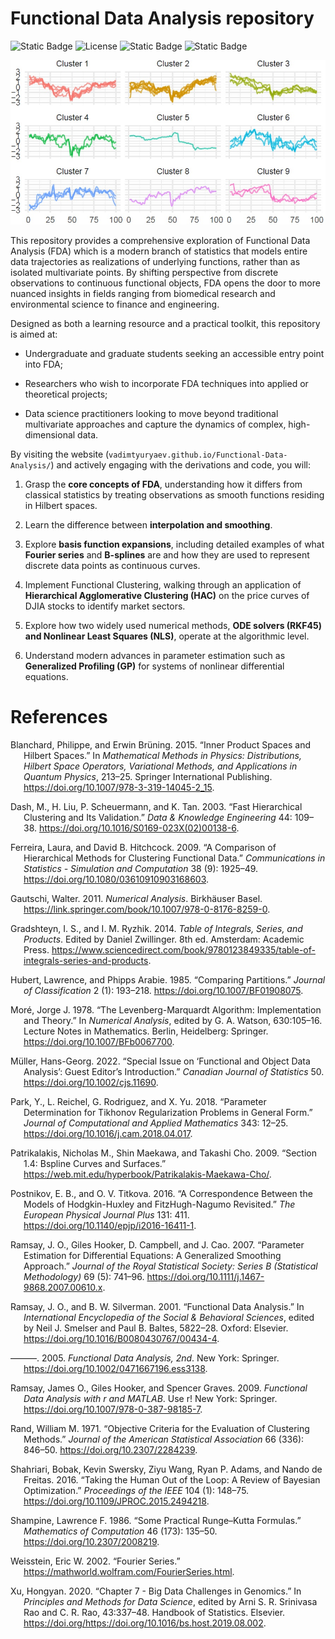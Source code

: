 
# Functional Data Analysis repository

<!-- badges: start -->

![Static Badge](https://img.shields.io/badge/R-language-blue)
![License](https://img.shields.io/badge/License-Apache%202.0%20%2B%20CC%20BY%204.0-teal.svg)
![Static
Badge](https://img.shields.io/badge/Medium-https://medium.com/@vadimtyuryaev-green)
![Static
Badge](https://img.shields.io/badge/LinkedIn-https%3A%2F%2Fwww.linkedin.com%2Fin%2Fvadimtyuryaev%2F-blue)
<!-- badges: end -->

<p align="center">
<img src="images/DJIA_HAC.jpg" alt="Hierarchical Agglomerative Clustering overview" width="600">
</p>

This repository provides a comprehensive exploration of Functional Data
Analysis (FDA) which is a modern branch of statistics that models entire
data trajectories as realizations of underlying functions, rather than
as isolated multivariate points. By shifting perspective from discrete
observations to continuous functional objects, FDA opens the door to
more nuanced insights in fields ranging from biomedical research and
environmental science to finance and engineering.

Designed as both a learning resource and a practical toolkit, this
repository is aimed at:

- Undergraduate and graduate students seeking an accessible entry point
  into FDA;

- Researchers who wish to incorporate FDA techniques into applied or
  theoretical projects;

- Data science practitioners looking to move beyond traditional
  multivariate approaches and capture the dynamics of complex,
  high-dimensional data.

By visiting the website
(`vadimtyuryaev.github.io/Functional-Data-Analysis/`) and actively
engaging with the derivations and code, you will:

1.  Grasp the **core concepts of FDA**, understanding how it differs
    from classical statistics by treating observations as smooth
    functions residing in Hilbert spaces.

2.  Learn the difference between **interpolation and smoothing**.

3.  Explore **basis function expansions**, including detailed examples
    of what **Fourier series** and **B-splines** are and how they are
    used to represent discrete data points as continuous curves.

4.  Implement Functional Clustering, walking through an application of
    **Hierarchical Agglomerative Clustering (HAC)** on the price curves
    of DJIA stocks to identify market sectors.

5.  Explore how two widely used numerical methods, **ODE solvers (RKF45)
    and Nonlinear Least Squares (NLS)**, operate at the algorithmic
    level.

6.  Understand modern advances in parameter estimation such as
    **Generalized Profiling (GP)** for systems of nonlinear differential
    equations.

# References

<div id="refs" class="references csl-bib-body hanging-indent">

<div id="ref-Blanchard2015" class="csl-entry">

Blanchard, Philippe, and Erwin Brüning. 2015. “Inner Product Spaces and
Hilbert Spaces.” In *Mathematical Methods in Physics: Distributions,
Hilbert Space Operators, Variational Methods, and Applications in
Quantum Physics*, 213–25. Springer International Publishing.
<https://doi.org/10.1007/978-3-319-14045-2_15>.

</div>

<div id="ref-dash2003fast" class="csl-entry">

Dash, M., H. Liu, P. Scheuermann, and K. Tan. 2003. “Fast Hierarchical
Clustering and Its Validation.” *Data & Knowledge Engineering* 44:
109–38. <https://doi.org/10.1016/S0169-023X(02)00138-6>.

</div>

<div id="ref-ferreira2009comparison" class="csl-entry">

Ferreira, Laura, and David B. Hitchcock. 2009. “A Comparison of
Hierarchical Methods for Clustering Functional Data.” *Communications in
Statistics - Simulation and Computation* 38 (9): 1925–49.
<https://doi.org/10.1080/03610910903168603>.

</div>

<div id="ref-Walter2011" class="csl-entry">

Gautschi, Walter. 2011. *Numerical Analysis*. Birkhäuser Basel.
<https://link.springer.com/book/10.1007/978-0-8176-8259-0>.

</div>

<div id="ref-gradshteyn2014table" class="csl-entry">

Gradshteyn, I. S., and I. M. Ryzhik. 2014. *Table of Integrals, Series,
and Products*. Edited by Daniel Zwillinger. 8th ed. Amsterdam: Academic
Press.
<https://www.sciencedirect.com/book/9780123849335/table-of-integrals-series-and-products>.

</div>

<div id="ref-hubert1985comparing" class="csl-entry">

Hubert, Lawrence, and Phipps Arabie. 1985. “Comparing Partitions.”
*Journal of Classification* 2 (1): 193–218.
<https://doi.org/10.1007/BF01908075>.

</div>

<div id="ref-more1978levenberg" class="csl-entry">

Moré, Jorge J. 1978. “The Levenberg-Marquardt Algorithm: Implementation
and Theory.” In *Numerical Analysis*, edited by G. A. Watson,
630:105–16. Lecture Notes in Mathematics. Berlin, Heidelberg: Springer.
<https://doi.org/10.1007/BFb0067700>.

</div>

<div id="ref-muller2022functional" class="csl-entry">

Müller, Hans-Georg. 2022. “Special Issue on ‘Functional and Object Data
Analysis’: Guest Editor’s Introduction.” *Canadian Journal of
Statistics* 50. <https://doi.org/10.1002/cjs.11690>.

</div>

<div id="ref-park2018parameter" class="csl-entry">

Park, Y., L. Reichel, G. Rodriguez, and X. Yu. 2018. “Parameter
Determination for Tikhonov Regularization Problems in General Form.”
*Journal of Computational and Applied Mathematics* 343: 12–25.
<https://doi.org/10.1016/j.cam.2018.04.017>.

</div>

<div id="ref-patrikalakis2000section14" class="csl-entry">

Patrikalakis, Nicholas M., Shin Maekawa, and Takashi Cho. 2009. “Section
1.4: Bspline Curves and Surfaces.”
<https://web.mit.edu/hyperbook/Patrikalakis-Maekawa-Cho/>.

</div>

<div id="ref-Postnikov2016" class="csl-entry">

Postnikov, E. B., and O. V. Titkova. 2016. “A Correspondence Between the
Models of Hodgkin-Huxley and FitzHugh-Nagumo Revisited.” *The European
Physical Journal Plus* 131: 411.
<https://doi.org/10.1140/epjp/i2016-16411-1>.

</div>

<div id="ref-ramsay2007parameter" class="csl-entry">

Ramsay, J. O., Giles Hooker, D. Campbell, and J. Cao. 2007. “Parameter
Estimation for Differential Equations: A Generalized Smoothing
Approach.” *Journal of the Royal Statistical Society: Series B
(Statistical Methodology)* 69 (5): 741–96.
<https://doi.org/10.1111/j.1467-9868.2007.00610.x>.

</div>

<div id="ref-ramsay2001fda" class="csl-entry">

Ramsay, J. O., and B. W. Silverman. 2001. “Functional Data Analysis.” In
*International Encyclopedia of the Social & Behavioral Sciences*, edited
by Neil J. Smelser and Paul B. Baltes, 5822–28. Oxford: Elsevier.
<https://doi.org/10.1016/B0080430767/00434-4>.

</div>

<div id="ref-Ramsay2005" class="csl-entry">

———. 2005. *Functional Data Analysis, 2nd*. New York: Springer.
<https://doi.org/10.1002/0471667196.ess3138>.

</div>

<div id="ref-ramsay2009functional" class="csl-entry">

Ramsay, James O., Giles Hooker, and Spencer Graves. 2009. *Functional
Data Analysis with r and MATLAB*. Use r! New York: Springer.
<https://doi.org/10.1007/978-0-387-98185-7>.

</div>

<div id="ref-rand1971objective" class="csl-entry">

Rand, William M. 1971. “Objective Criteria for the Evaluation of
Clustering Methods.” *Journal of the American Statistical Association*
66 (336): 846–50. <https://doi.org/10.2307/2284239>.

</div>

<div id="ref-7352306" class="csl-entry">

Shahriari, Bobak, Kevin Swersky, Ziyu Wang, Ryan P. Adams, and Nando de
Freitas. 2016. “Taking the Human Out of the Loop: A Review of Bayesian
Optimization.” *Proceedings of the IEEE* 104 (1): 148–75.
<https://doi.org/10.1109/JPROC.2015.2494218>.

</div>

<div id="ref-shampine1986practical" class="csl-entry">

Shampine, Lawrence F. 1986. “Some Practical Runge–Kutta Formulas.”
*Mathematics of Computation* 46 (173): 135–50.
<https://doi.org/10.2307/2008219>.

</div>

<div id="ref-mathworldFourierSeries" class="csl-entry">

Weisstein, Eric W. 2002. “Fourier Series.”
<https://mathworld.wolfram.com/FourierSeries.html>.

</div>

<div id="ref-XU2020337" class="csl-entry">

Xu, Hongyan. 2020. “Chapter 7 - Big Data Challenges in Genomics.” In
*Principles and Methods for Data Science*, edited by Arni S. R.
Srinivasa Rao and C. R. Rao, 43:337–48. Handbook of Statistics.
Elsevier. https://doi.org/<https://doi.org/10.1016/bs.host.2019.08.002>.

</div>

</div>
